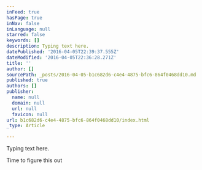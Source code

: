```yaml
---
inFeed: true
hasPage: true
inNav: false
inLanguage: null
starred: false
keywords: []
description: Typing text here.
datePublished: '2016-04-05T22:39:37.555Z'
dateModified: '2016-04-05T22:36:28.271Z'
title: ''
author: []
sourcePath: _posts/2016-04-05-b1c682d6-c4e4-4875-bfc6-864f0468dd10.md
published: true
authors: []
publisher:
  name: null
  domain: null
  url: null
  favicon: null
url: b1c682d6-c4e4-4875-bfc6-864f0468dd10/index.html
_type: Article

---
```

Typing text here.

Time to figure this out